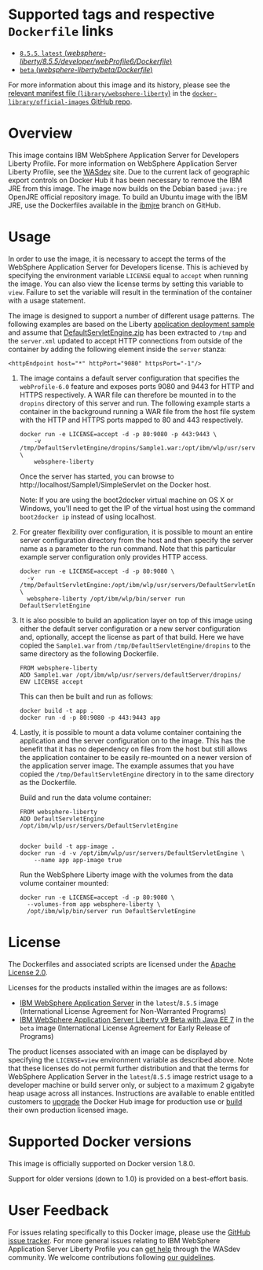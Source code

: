 # Supported tags and respective `Dockerfile` links

-	[`8.5.5`, `latest` (*websphere-liberty/8.5.5/developer/webProfile6/Dockerfile*)](https://github.com/WASdev/ci.docker/blob/11097607e19b923fb1c1a59802a42afe18afc5cd/websphere-liberty/8.5.5/developer/webProfile6/Dockerfile)
-	[`beta` (*websphere-liberty/beta/Dockerfile*)](https://github.com/WASdev/ci.docker/blob/11097607e19b923fb1c1a59802a42afe18afc5cd/websphere-liberty/beta/Dockerfile)

For more information about this image and its history, please see the [relevant manifest file (`library/websphere-liberty`)](https://github.com/docker-library/official-images/blob/master/library/websphere-liberty) in the [`docker-library/official-images` GitHub repo](https://github.com/docker-library/official-images).

# Overview

This image contains IBM WebSphere Application Server for Developers Liberty Profile. For more information on WebSphere Application Server Liberty Profile, see the [WASdev](https://developer.ibm.com/wasdev/docs/category/getting-started/) site. Due to the current lack of geographic export controls on Docker Hub it has been necessary to remove the IBM JRE from this image. The image now builds on the Debian based `java:jre` OpenJRE official repository image. To build an Ubuntu image with the IBM JRE, use the Dockerfiles available in the [ibmjre](https://github.com/WASdev/ci.docker/tree/ibmjre/websphere-liberty/8.5.5) branch on GitHub.

# Usage

In order to use the image, it is necessary to accept the terms of the WebSphere Application Server for Developers license. This is achieved by specifying the environment variable `LICENSE` equal to `accept` when running the image. You can also view the license terms by setting this variable to `view`. Failure to set the variable will result in the termination of the container with a usage statement.

The image is designed to support a number of different usage patterns. The following examples are based on the Liberty [application deployment sample](https://developer.ibm.com/wasdev/docs/article_appdeployment/) and assume that [DefaultServletEngine.zip](https://www.ibm.com/developerworks/mydeveloperworks/blogs/wasdev/resource/DefaultServletEngine.zip) has been extracted to `/tmp` and the `server.xml` updated to accept HTTP connections from outside of the container by adding the following element inside the `server` stanza:

	<httpEndpoint host="*" httpPort="9080" httpsPort="-1"/>

1.	The image contains a default server configuration that specifies the `webProfile-6.0` feature and exposes ports 9080 and 9443 for HTTP and HTTPS respectively. A WAR file can therefore be mounted in to the `dropins` directory of this server and run. The following example starts a container in the background running a WAR file from the host file system with the HTTP and HTTPS ports mapped to 80 and 443 respectively.

		docker run -e LICENSE=accept -d -p 80:9080 -p 443:9443 \
		    -v /tmp/DefaultServletEngine/dropins/Sample1.war:/opt/ibm/wlp/usr/servers/defaultServer/dropins/Sample1.war \
		    websphere-liberty

	Once the server has started, you can browse to http://localhost/Sample1/SimpleServlet on the Docker host.

	Note: If you are using the boot2docker virtual machine on OS X or Windows, you'll need to get the IP of the virtual host using the command `boot2docker ip` instead of using localhost.

2.	For greater flexibility over configuration, it is possible to mount an entire server configuration directory from the host and then specify the server name as a parameter to the run command. Note that this particular example server configuration only provides HTTP access.

		docker run -e LICENSE=accept -d -p 80:9080 \
		  -v /tmp/DefaultServletEngine:/opt/ibm/wlp/usr/servers/DefaultServletEngine \
		  websphere-liberty /opt/ibm/wlp/bin/server run DefaultServletEngine

3.	It is also possible to build an application layer on top of this image using either the default server configuration or a new server configuration and, optionally, accept the license as part of that build. Here we have copied the `Sample1.war` from `/tmp/DefaultServletEngine/dropins` to the same directory as the following Dockerfile.

		FROM websphere-liberty
		ADD Sample1.war /opt/ibm/wlp/usr/servers/defaultServer/dropins/
		ENV LICENSE accept

	This can then be built and run as follows:

		docker build -t app .
		docker run -d -p 80:9080 -p 443:9443 app

4.	Lastly, it is possible to mount a data volume container containing the application and the server configuration on to the image. This has the benefit that it has no dependency on files from the host but still allows the application container to be easily re-mounted on a newer version of the application server image. The example assumes that you have copied the `/tmp/DefaultServletEngine` directory in to the same directory as the Dockerfile.

	Build and run the data volume container:

		FROM websphere-liberty
		ADD DefaultServletEngine /opt/ibm/wlp/usr/servers/DefaultServletEngine
		
		
		docker build -t app-image .
		docker run -d -v /opt/ibm/wlp/usr/servers/DefaultServletEngine \
		    --name app app-image true

	Run the WebSphere Liberty image with the volumes from the data volume container mounted:

		docker run -e LICENSE=accept -d -p 80:9080 \
		  --volumes-from app websphere-liberty \
		  /opt/ibm/wlp/bin/server run DefaultServletEngine

# License

The Dockerfiles and associated scripts are licensed under the [Apache License 2.0](http://www.apache.org/licenses/LICENSE-2.0.html).

Licenses for the products installed within the images are as follows:

-	[IBM WebSphere Application Server](https://public.dhe.ibm.com/ibmdl/export/pub/software/websphere/wasdev/downloads/wlp/8.5.5.5/lafiles/runtime/en.html) in the `latest`/`8.5.5` image (International License Agreement for Non-Warranted Programs)
-	[IBM WebSphere Application Server Liberty v9 Beta with Java EE 7](https://public.dhe.ibm.com/ibmdl/export/pub/software/websphere/wasdev/downloads/wlp/beta/lafiles/en.html) in the `beta` image (International License Agreement for Early Release of Programs)

The product licenses associated with an image can be displayed by specifying the `LICENSE=view` environment variable as described above. Note that these licenses do not permit further distribution and that the terms for WebSphere Application Server in the `latest`/`8.5.5` image restrict usage to a developer machine or build server only, or subject to a maximum 2 gigabyte heap usage across all instances. Instructions are available to enable entitled customers to [upgrade](https://github.com/WASdev/ci.docker/tree/master/websphere-liberty/8.5.5/production-upgrade) the Docker Hub image for production use or [build](https://github.com/WASdev/ci.docker/tree/master/websphere-liberty/8.5.5/production-install) their own production licensed image.

# Supported Docker versions

This image is officially supported on Docker version 1.8.0.

Support for older versions (down to 1.0) is provided on a best-effort basis.

# User Feedback

For issues relating specifically to this Docker image, please use the [GitHub issue tracker](https://github.com/WASdev/ci.docker/issues). For more general issues relating to IBM WebSphere Application Server Liberty Profile you can [get help](https://developer.ibm.com/wasdev/help/) through the WASdev community. We welcome contributions following [our guidelines](https://github.com/WASdev/wasdev.github.io/blob/master/CONTRIBUTING.md).
